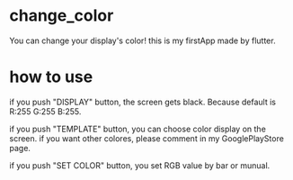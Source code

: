 # change_color

You can change your display's color!
this is my firstApp made by flutter.

# how to use

if you push "DISPLAY" button, the screen gets black.
Because default is R:255 G:255 B:255.

if you push "TEMPLATE" button, you can choose color display on the screen.
if you want other colores, please comment in my GooglePlayStore page. 

if you push "SET COLOR" button, you set RGB value by bar or munual.
 
